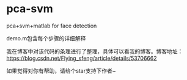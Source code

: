 # pca-svm
pca+svm+matlab for face detection

demo.m包含每个步骤的详细解释

我在博客中对该代码的条理进行了整理，具体可以看我的博客。博客地址：https://blog.csdn.net/Flying_sfeng/article/details/53706662

如果觉得对你有帮助，请给个star支持下作者~